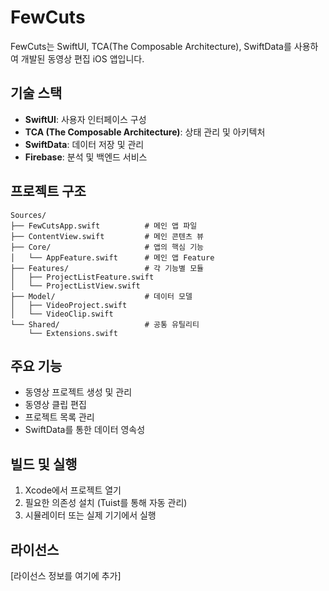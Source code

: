 # FewCuts

FewCuts는 SwiftUI, TCA(The Composable Architecture), SwiftData를 사용하여 개발된 동영상 편집 iOS 앱입니다.

## 기술 스택

- **SwiftUI**: 사용자 인터페이스 구성
- **TCA (The Composable Architecture)**: 상태 관리 및 아키텍처
- **SwiftData**: 데이터 저장 및 관리
- **Firebase**: 분석 및 백엔드 서비스

## 프로젝트 구조

```
Sources/
├── FewCutsApp.swift          # 메인 앱 파일
├── ContentView.swift         # 메인 콘텐츠 뷰
├── Core/                     # 앱의 핵심 기능
│   └── AppFeature.swift      # 메인 앱 Feature
├── Features/                 # 각 기능별 모듈
│   ├── ProjectListFeature.swift
│   └── ProjectListView.swift
├── Model/                    # 데이터 모델
│   ├── VideoProject.swift
│   └── VideoClip.swift
└── Shared/                   # 공통 유틸리티
    └── Extensions.swift
```

## 주요 기능

- 동영상 프로젝트 생성 및 관리
- 동영상 클립 편집
- 프로젝트 목록 관리
- SwiftData를 통한 데이터 영속성

## 빌드 및 실행

1. Xcode에서 프로젝트 열기
2. 필요한 의존성 설치 (Tuist를 통해 자동 관리)
3. 시뮬레이터 또는 실제 기기에서 실행

## 라이선스

[라이선스 정보를 여기에 추가]
